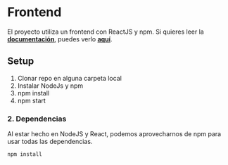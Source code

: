 # Frontend
El proyecto utiliza un frontend con ReactJS y npm. Si quieres leer la **[documentación](doc/README.md)**, puedes verlo 
**[aquí](doc/README.md)**.

## Setup
1. Clonar repo en alguna carpeta local
2. Instalar NodeJs y npm
3. npm install
4. npm start

### 2. Dependencias
Al estar hecho en NodeJS y React, podemos aprovecharnos de npm para usar todas las dependencias.
```bash
npm install
```
